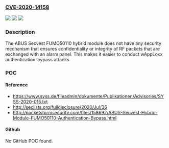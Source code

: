 ### [CVE-2020-14158](https://cve.mitre.org/cgi-bin/cvename.cgi?name=CVE-2020-14158)
![](https://img.shields.io/static/v1?label=Product&message=n%2Fa&color=blue)
![](https://img.shields.io/static/v1?label=Version&message=n%2Fa&color=blue)
![](https://img.shields.io/static/v1?label=Vulnerability&message=n%2Fa&color=brighgreen)

### Description

The ABUS Secvest FUMO50110 hybrid module does not have any security mechanism that ensures confidentiality or integrity of RF packets that are exchanged with an alarm panel. This makes it easier to conduct wAppLoxx authentication-bypass attacks.

### POC

#### Reference
- https://www.syss.de/fileadmin/dokumente/Publikationen/Advisories/SYSS-2020-015.txt
- http://seclists.org/fulldisclosure/2020/Jul/36
- http://packetstormsecurity.com/files/158692/ABUS-Secvest-Hybrid-Module-FUMO50110-Authentication-Bypass.html

#### Github
No GitHub POC found.

